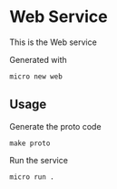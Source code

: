 # Web Service

This is the Web service

Generated with

```
micro new web
```

## Usage

Generate the proto code

```
make proto
```

Run the service

```
micro run .
```